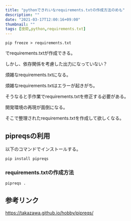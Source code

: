 ```yaml
---
title: "pythonできれいなrequirements.txtの作成方法のめも"
description: ""
date: "2021-03-17T12:00:16+09:00"
thumbnail: ""
tags: [技術,python,requirements.txt]
---
```


    pip freeze > requirements.txt

でrequirements.txtが作成できる。

しかし、依存関係を考慮した出力になっていない？

煩雑なrequirements.txtになる。

煩雑なrequirements.txtはエラーが起きがち。

そうなると手作業でrequirements.txtを修正する必要がある。

開発環境の再現が面倒になる。

そこで整理されたrequirements.txtを作成して欲しくなる。

## pipreqsの利用
以下のコマンドでインストールする。

    pip install pipreqs

### requirements.txtの作成方法

    pipreqs .

## 参考リンク

https://takazawa.github.io/hobby/pipreqs/
